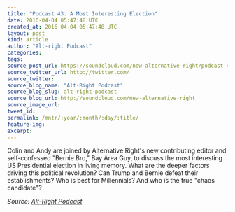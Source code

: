 ```yaml
---
title: "Podcast 43: A Most Interesting Election"
date: 2016-04-04 05:47:48 UTC
created_at: 2016-04-04 05:47:48 UTC
layout: post
kind: article
author: "Alt-right Podcast"
categories: 
tags: 
source_post_url: https://soundcloud.com/new-alternative-right/podcast-43-a-most-interesting-election
source_twitter_url: http://twitter.com/
source_twitter: 
source_blog_name: "Alt-Right Podcast"
source_blog_slug: alt-right-podcast
source_blog_url: http://soundcloud.com/new-alternative-right
source_image_url: 
tweet_id:
permalink: /mntr/:year/:month/:day/:title/
feature-img: 
excerpt:
---
```

Colin and Andy are joined by Alternative Right's new contributing editor and self-confessed "Bernie Bro," Bay Area Guy, to discuss the most interesting US Presidential election in living memory. What are the deeper factors driving this political revolution? Can Trump and Bernie defeat their establishments? Who is best for Millennials? And who is the true "chaos candidate"?<div class="">
    <i>Source: <a href="http://soundcloud.com/new-alternative-right">Alt-Right Podcast</a></i>
</div>
